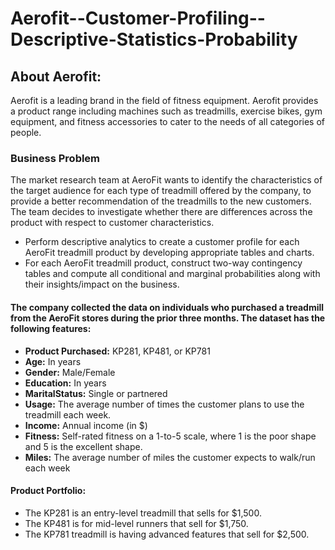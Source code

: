 # Aerofit--Customer-Profiling--Descriptive-Statistics-Probability


## About Aerofit:

Aerofit is a leading brand in the field of fitness equipment. Aerofit provides a product range including machines such as treadmills, exercise bikes, gym equipment, and fitness accessories to cater to the needs of all categories of people.


### Business Problem 

The market research team at AeroFit wants to identify the characteristics of the target audience for each type of treadmill offered by the company, to provide a better recommendation of the treadmills to the new customers. The team decides to investigate whether there are differences across the product with respect to customer characteristics.

- Perform descriptive analytics to create a customer profile for each AeroFit treadmill product by developing appropriate tables and charts.
- For each AeroFit treadmill product, construct two-way contingency tables and compute all conditional and marginal probabilities along with their insights/impact on the business.


#### The company collected the data on individuals who purchased a treadmill from the AeroFit stores during the prior three months. The dataset has the following features:

- **Product Purchased:**	KP281, KP481, or KP781
- **Age:**	In years
- **Gender:**	Male/Female
- **Education:**	In years
- **MaritalStatus:**	Single or partnered
- **Usage:**	The average number of times the customer plans to use the treadmill each week.
- **Income:**	Annual income (in $)
- **Fitness:**	Self-rated fitness on a 1-to-5 scale, where 1 is the poor shape and 5 is the excellent shape.
- **Miles:**	The average number of miles the customer expects to walk/run each week

#### Product Portfolio:
  - The KP281 is an entry-level treadmill that sells for $1,500.
  - The KP481 is for mid-level runners that sell for $1,750.
  - The KP781 treadmill is having advanced features that sell for $2,500.
